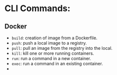 # CLI Commands:
## Docker
- `build`: creation of image from a Dockerfile.
- `push`: push a local image to a registry.
- `pull`: pull an image from the registry into the local.
- `kill`: kill one or more running containers.
- `run`: run a command in a new container.
- `exec`: run a command in an existing container.
- 
